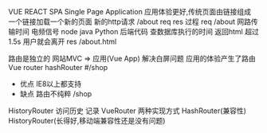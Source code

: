 VUE REACT SPA Single Page Application 应用体验更好,传统页面由链接组成
一个链接加载一个新的页面 新的http请求
/about req res 过程
req /about
网路传输时间 电频信号
node java Python 后端代码 查数据库执行的时间
返回html
超过1.5s 用户就会离开
res /about.html

路由是独立的
网站MVC => 应用(Vue App) 解决白屏问题
    应用的体验产生了路由
Vue router 
    hashRouter
    #/shop
- 优点 IE8以上都支持
- 缺点 路由不纯粹 /shop

HistoryRouter 访问历史 记录
VueRouter 两种实现方式
HashRouter(兼容性)
HistoryRouter(长得好,移动端兼容性还是没有问题)